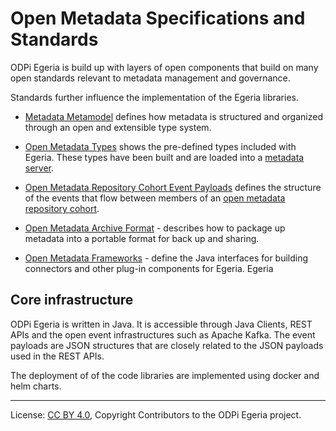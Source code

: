 <!-- SPDX-License-Identifier: CC-BY-4.0 -->
<!-- Copyright Contributors to the ODPi Egeria project. -->

# Open Metadata Specifications and Standards

ODPi Egeria is build up with layers of open components that build on many open standards relevant to
metadata management and governance.

Standards further influence the implementation of the Egeria libraries.

* [Metadata Metamodel](../../../open-metadata-implementation/repository-services/docs/metadata-meta-model.md) defines
how metadata is structured and organized through an open and extensible type system.

* [Open Metadata Types](../open-metadata-types) shows the pre-defined types included with Egeria.
These types have been built and are loaded into a [metadata server](../../../open-metadata-implementation/admin-services/docs/concepts/cohort-member.md).

* [Open Metadata Repository Cohort Event Payloads](../../../open-metadata-implementation/repository-services/docs/event-descriptions) defines
the structure of the events that flow between members of an [open metadata repository cohort](../../../open-metadata-implementation/repository-services/docs/open-metadata-repository-cohort.md).

* [Open Metadata Archive Format](../../../open-metadata-resources/open-metadata-archives) - describes how to package up metadata into a
portable format for back up and sharing.

* [Open Metadata Frameworks](../../../open-metadata-implementation/frameworks) - define the Java interfaces for building
connectors and other plug-in components for Egeria.  Egeria 


## Core infrastructure

ODPi Egeria is written in Java.  It is accessible through Java Clients, REST APIs and the open event infrastructures
such as Apache Kafka.  The event payloads are JSON structures that are closely related to the JSON payloads
used in the REST APIs.

The deployment of of the code libraries are implemented using docker and helm charts.


----
License: [CC BY 4.0](https://creativecommons.org/licenses/by/4.0/),
Copyright Contributors to the ODPi Egeria project.
